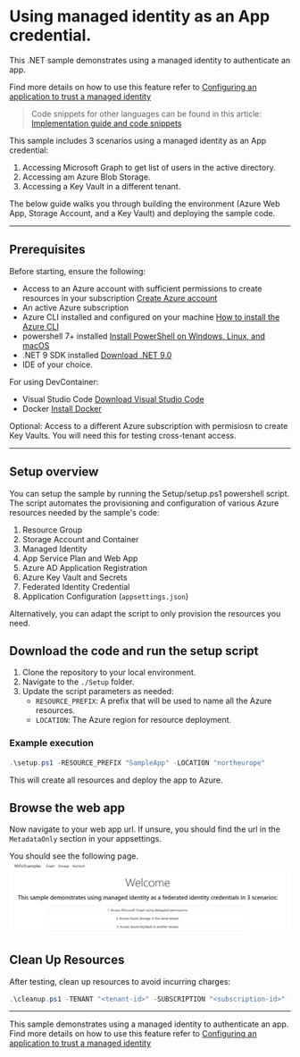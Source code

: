 # Using managed identity as an App credential.
This .NET sample demonstrates using a managed identity to authenticate an app. 

Find more details on how to use this feature refer to [Configuring an application to trust a managed identity](https://learn.microsoft.com/en-us/entra/workload-id/workload-identity-federation-config-app-trust-managed-identity)

> Code snippets for other languages can be found in this article: [Implementation guide and code snippets](guide-and-snippets.md)

This sample includes 3 scenarios using a managed identity as an App credential:
1) Accessing Microsoft Graph to get list of users in the active directory.
2) Accessing am Azure Blob Storage.
3) Accessing a Key Vault in a different tenant.

The below guide walks you through building the environment (Azure Web App, Storage Account, and a Key Vault) and deploying the sample code.

---

## **Prerequisites**
Before starting, ensure the following:
- Access to an Azure account with sufficient permissions to create resources in your subscription [Create Azure account](https://azure.microsoft.com/en-us/pricing/purchase-options/azure-account?msockid=1507b04c45bb6ac30a95a4ca445b6bb1)
- An active Azure subscription
- Azure CLI installed and configured on your machine [How to install the Azure CLI](https://learn.microsoft.com/en-us/cli/azure/install-azure-cli?view=azure-cli-latest)
- powershell 7+ installed [Install PowerShell on Windows, Linux, and macOS](https://learn.microsoft.com/en-us/powershell/scripting/install/installing-powershell?view=powershell-7.5)
- .NET 9 SDK installed [Download .NET 9.0](https://dotnet.microsoft.com/en-us/download/dotnet/9.0)
- IDE of your choice.

For using DevContainer:
- Visual Studio Code [Download Visual Studio Code](https://code.visualstudio.com/download)
- Docker [Install Docker](https://docs.docker.com/engine/install/)

Optional: Access to a different Azure subscription with permisiosn to create Key Vaults. You will need this for testing cross-tenant access.

---

## **Setup overview**
You can setup the sample by running the Setup/setup.ps1 powershell script. The script automates the provisioning and configuration of various Azure resources needed by the sample's code:
1. Resource Group
2. Storage Account and Container
3. Managed Identity
4. App Service Plan and Web App
5. Azure AD Application Registration
6. Azure Key Vault and Secrets
7. Federated Identity Credential
8. Application Configuration (`appsettings.json`)

Alternatively, you can adapt the script to only provision the resources you need.

## **Download the code and run the setup script**
1. Clone the repository to your local environment.
2. Navigate to the `./Setup` folder.
2. Update the script parameters as needed:
   - `RESOURCE_PREFIX`: A prefix that will be used to name all the Azure resources.
   - `LOCATION`: The Azure region for resource deployment.

### Example execution
```powershell
.\setup.ps1 -RESOURCE_PREFIX "SampleApp" -LOCATION "northeurope"
```

This will create all resources and deploy the app to Azure.

## **Browse the web app**
Now navigate to your web app url. If unsure, you should find the url in the `MetadataOnly` section in your appsettings.

You should see the following page.
![alt text](./assets/image.png)

## **Clean Up Resources**
After testing, clean up resources to avoid incurring charges:

```powershell
.\cleanup.ps1 -TENANT "<tenant-id>" -SUBSCRIPTION "<subscription-id>" -RESOURCE_PREFIX "SampleApp"
```
---
This sample demonstrates using a managed identity to authenticate an app. Find more details on how to use this feature refer to [Configuring an application to trust a managed identity](https://learn.microsoft.com/en-us/entra/workload-id/workload-identity-federation-config-app-trust-managed-identity)
